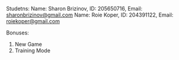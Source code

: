 Studetns:
Name: Sharon Brizinov, ID: 205650716, Email: sharonbrizinov@gmail.com
Name: Roie Koper,      ID: 204391122, Email: roiekoper@gmail.com

Bonuses:
1. New Game
2. Training Mode